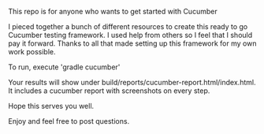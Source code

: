 This repo is for anyone who wants to get started with Cucumber

I pieced together a bunch of different resources to create this ready to go Cucumber testing framework. I used help from others so I feel that I should pay it forward. Thanks to all that made setting up this framework for my own work possible.

To run, execute
'gradle cucumber'

Your results will show under build/reports/cucumber-report.html/index.html. It includes a cucumber report with screenshots on every step.

Hope this serves you well.

Enjoy and feel free to post questions.
